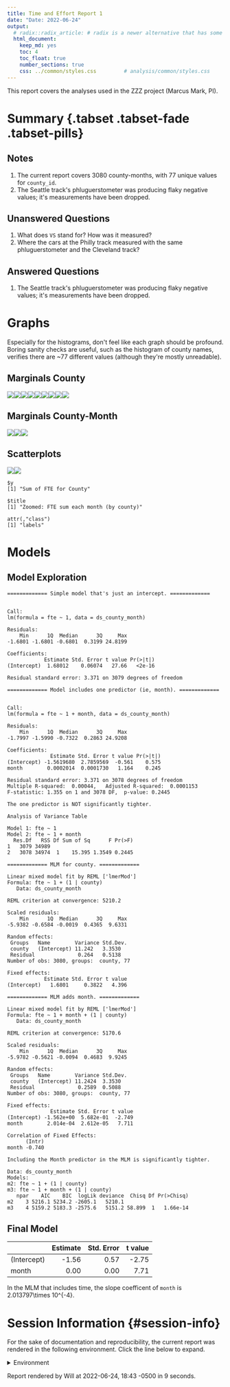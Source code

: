 ```yaml
---
title: Time and Effort Report 1
date: "Date: 2022-06-24"
output:
  # radix::radix_article: # radix is a newer alternative that has some advantages over `html_document`.
  html_document:
    keep_md: yes
    toc: 4
    toc_float: true
    number_sections: true
    css: ../common/styles.css         # analysis/common/styles.css
---
```


This report covers the analyses used in the ZZZ project (Marcus Mark, PI).

<!--  Set the working directory to the repository's base directory; this assumes the report is nested inside of two directories.-->


<!-- Set the report-wide options, and point to the external code file. -->


<!-- Load 'sourced' R files.  Suppress the output when loading sources. -->


<!-- Load packages, or at least verify they're available on the local machine.  Suppress the output when loading packages. -->


<!-- Load any global functions and variables declared in the R file.  Suppress the output. -->


<!-- Declare any global functions specific to a Rmd output.  Suppress the output. -->


<!-- Load the datasets.   -->


<!-- Tweak the datasets.   -->


Summary {.tabset .tabset-fade .tabset-pills}
===========================================================================

Notes
---------------------------------------------------------------------------

1. The current report covers 3080 county-months, with 77 unique values for `county_id`.
1. The Seattle track's phluguerstometer was producing flaky negative values; it's measurements have been dropped.


Unanswered Questions
---------------------------------------------------------------------------

1. What does `VS` stand for?  How was it measured?
1. Where the cars at the Philly track measured with the same phluguerstometer and the Cleveland track?


Answered Questions
---------------------------------------------------------------------------

1. The Seattle track's phluguerstometer was producing flaky negative values; it's measurements have been dropped.


Graphs
===========================================================================
Especially for the histograms, don't feel like each graph should be profound.
Boring sanity checks are useful,
such as the histogram of county names,
verifies there are ~77 different values (although they're mostly unreadable).


Marginals County
---------------------------------------------------------------------------

![](figure-png/marginals-county-1.png)<!-- -->![](figure-png/marginals-county-2.png)<!-- -->![](figure-png/marginals-county-3.png)<!-- -->![](figure-png/marginals-county-4.png)<!-- -->![](figure-png/marginals-county-5.png)<!-- -->![](figure-png/marginals-county-6.png)<!-- -->![](figure-png/marginals-county-7.png)<!-- -->![](figure-png/marginals-county-8.png)<!-- -->![](figure-png/marginals-county-9.png)<!-- -->

Marginals County-Month
---------------------------------------------------------------------------

![](figure-png/marginals-county-month-1.png)<!-- -->![](figure-png/marginals-county-month-2.png)<!-- -->![](figure-png/marginals-county-month-3.png)<!-- -->


Scatterplots
---------------------------------------------------------------------------

![](figure-png/scatterplots-1.png)<!-- -->![](figure-png/scatterplots-2.png)<!-- -->

```
$y
[1] "Sum of FTE for County"

$title
[1] "Zoomed: FTE sum each month (by county)"

attr(,"class")
[1] "labels"
```


Models
===========================================================================

Model Exploration
---------------------------------------------------------------------------

```
============= Simple model that's just an intercept. =============
```

```

Call:
lm(formula = fte ~ 1, data = ds_county_month)

Residuals:
    Min      1Q  Median      3Q     Max 
-1.6801 -1.6801 -0.6801  0.3199 24.8199 

Coefficients:
            Estimate Std. Error t value Pr(>|t|)
(Intercept)  1.68012    0.06074   27.66   <2e-16

Residual standard error: 3.371 on 3079 degrees of freedom
```

```
============= Model includes one predictor (ie, month). =============
```

```

Call:
lm(formula = fte ~ 1 + month, data = ds_county_month)

Residuals:
    Min      1Q  Median      3Q     Max 
-1.7997 -1.5990 -0.7322  0.2863 24.9208 

Coefficients:
              Estimate Std. Error t value Pr(>|t|)
(Intercept) -1.5619680  2.7859569  -0.561    0.575
month        0.0002014  0.0001730   1.164    0.245

Residual standard error: 3.371 on 3078 degrees of freedom
Multiple R-squared:  0.00044,	Adjusted R-squared:  0.0001153 
F-statistic: 1.355 on 1 and 3078 DF,  p-value: 0.2445
```

```
The one predictor is NOT significantly tighter.
```

```
Analysis of Variance Table

Model 1: fte ~ 1
Model 2: fte ~ 1 + month
  Res.Df   RSS Df Sum of Sq      F Pr(>F)
1   3079 34989                           
2   3078 34974  1    15.395 1.3549 0.2445
```

```
============= MLM for county. =============
```

```
Linear mixed model fit by REML ['lmerMod']
Formula: fte ~ 1 + (1 | county)
   Data: ds_county_month

REML criterion at convergence: 5210.2

Scaled residuals: 
    Min      1Q  Median      3Q     Max 
-5.9382 -0.6584 -0.0019  0.4365  9.6331 

Random effects:
 Groups   Name        Variance Std.Dev.
 county   (Intercept) 11.242   3.3530  
 Residual              0.264   0.5138  
Number of obs: 3080, groups:  county, 77

Fixed effects:
            Estimate Std. Error t value
(Intercept)   1.6801     0.3822   4.396
```

```
============= MLM adds month. =============
```

```
Linear mixed model fit by REML ['lmerMod']
Formula: fte ~ 1 + month + (1 | county)
   Data: ds_county_month

REML criterion at convergence: 5170.6

Scaled residuals: 
    Min      1Q  Median      3Q     Max 
-5.9782 -0.5621 -0.0094  0.4683  9.9245 

Random effects:
 Groups   Name        Variance Std.Dev.
 county   (Intercept) 11.2424  3.3530  
 Residual              0.2589  0.5088  
Number of obs: 3080, groups:  county, 77

Fixed effects:
              Estimate Std. Error t value
(Intercept) -1.562e+00  5.682e-01  -2.749
month        2.014e-04  2.612e-05   7.711

Correlation of Fixed Effects:
      (Intr)
month -0.740
```

```
Including the Month predictor in the MLM is significantly tighter.
```

```
Data: ds_county_month
Models:
m2: fte ~ 1 + (1 | county)
m3: fte ~ 1 + month + (1 | county)
   npar    AIC    BIC  logLik deviance  Chisq Df Pr(>Chisq)
m2    3 5216.1 5234.2 -2605.1   5210.1                     
m3    4 5159.2 5183.3 -2575.6   5151.2 58.899  1   1.66e-14
```


Final Model
---------------------------------------------------------------------------


|            | Estimate| Std. Error| t value|
|:-----------|--------:|----------:|-------:|
|(Intercept) |    -1.56|       0.57|   -2.75|
|month       |     0.00|       0.00|    7.71|

In the MLM that includes time, the slope coefficent of `month` is 2.013797\times 10^{-4}.


Session Information {#session-info}
===========================================================================

For the sake of documentation and reproducibility, the current report was rendered in the following environment.  Click the line below to expand.

<details>
  <summary>Environment <span class="glyphicon glyphicon-plus-sign"></span></summary>

```
- Session info ------------------------------------------------------
 setting  value
 version  R version 4.2.0 Patched (2022-05-03 r82313 ucrt)
 os       Windows >= 8 x64 (build 9200)
 system   x86_64, mingw32
 ui       RStudio
 language (EN)
 collate  English_United States.1252
 ctype    English_United States.1252
 tz       America/Chicago
 date     2022-06-24
 rstudio  2022.02.3+492 Prairie Trillium (desktop)
 pandoc   2.17.1.1 @ C:/Program Files/RStudio/bin/quarto/bin/ (via rmarkdown)

- Packages ----------------------------------------------------------
 ! package         * version     date (UTC) lib source
 D archive           1.1.5       2022-05-06 [1] CRAN (R 4.2.0)
   assertthat        0.2.1       2019-03-21 [1] CRAN (R 4.2.0)
   backports         1.4.1       2021-12-13 [1] CRAN (R 4.2.0)
   bit               4.0.4       2020-08-04 [1] CRAN (R 4.2.0)
   bit64             4.0.5       2020-08-30 [1] CRAN (R 4.2.0)
   blob              1.2.3       2022-04-10 [1] CRAN (R 4.2.0)
   boot              1.3-28      2021-05-03 [2] CRAN (R 4.2.0)
   brio              1.1.3       2021-11-30 [1] CRAN (R 4.2.0)
   bslib             0.3.1       2021-10-06 [1] CRAN (R 4.2.0)
   cachem            1.0.6       2021-08-19 [1] CRAN (R 4.2.0)
   callr             3.7.0       2021-04-20 [1] CRAN (R 4.2.0)
   checkmate         2.1.0       2022-04-21 [1] CRAN (R 4.2.0)
   cli               3.3.0       2022-04-25 [1] CRAN (R 4.2.0)
   colorspace        2.0-3       2022-02-21 [1] CRAN (R 4.2.0)
   config            0.3.1       2020-12-17 [1] CRAN (R 4.2.0)
   crayon            1.5.1       2022-03-26 [1] CRAN (R 4.2.0)
   DBI               1.1.3       2022-06-18 [1] CRAN (R 4.2.0)
   desc              1.4.1       2022-03-06 [1] CRAN (R 4.2.0)
   devtools          2.4.3       2021-11-30 [1] CRAN (R 4.2.0)
   digest            0.6.29      2021-12-01 [1] CRAN (R 4.1.2)
   dplyr             1.0.9       2022-04-28 [1] CRAN (R 4.2.0)
   ellipsis          0.3.2       2021-04-29 [1] CRAN (R 4.1.0)
   evaluate          0.15        2022-02-18 [1] CRAN (R 4.2.0)
   fansi             1.0.3       2022-03-24 [1] CRAN (R 4.1.3)
   farver            2.1.0       2021-02-28 [1] CRAN (R 4.2.0)
   fastmap           1.1.0       2021-01-25 [1] CRAN (R 4.1.0)
   forcats           0.5.1       2021-01-27 [1] CRAN (R 4.2.0)
   fs                1.5.2       2021-12-08 [1] CRAN (R 4.1.2)
   generics          0.1.2       2022-01-31 [1] CRAN (R 4.2.0)
   ggplot2         * 3.3.6       2022-05-03 [1] CRAN (R 4.2.0)
   glue              1.6.2       2022-02-24 [1] CRAN (R 4.1.2)
   gtable            0.3.0       2019-03-25 [1] CRAN (R 4.2.0)
   highr             0.9         2021-04-16 [1] CRAN (R 4.2.0)
   hms               1.1.1       2021-09-26 [1] CRAN (R 4.2.0)
   htmltools         0.5.2       2021-08-25 [1] CRAN (R 4.2.0)
   import            1.3.0       2022-05-23 [1] CRAN (R 4.2.0)
   jquerylib         0.1.4       2021-04-26 [1] CRAN (R 4.2.0)
   jsonlite          1.8.0       2022-02-22 [1] CRAN (R 4.1.2)
   knitr           * 1.39        2022-04-26 [1] CRAN (R 4.2.0)
   labeling          0.4.2       2020-10-20 [1] CRAN (R 4.2.0)
   lattice           0.20-45     2021-09-22 [2] CRAN (R 4.2.0)
   lifecycle         1.0.1       2021-09-24 [1] CRAN (R 4.2.0)
   lme4            * 1.1-29      2022-04-07 [1] CRAN (R 4.2.0)
   lubridate         1.8.0       2021-10-07 [1] CRAN (R 4.2.0)
   magrittr          2.0.3       2022-03-30 [1] CRAN (R 4.1.3)
   MASS              7.3-57      2022-04-22 [2] CRAN (R 4.2.0)
   Matrix          * 1.4-1       2022-03-23 [1] CRAN (R 4.2.0)
   memoise           2.0.1       2021-11-26 [1] CRAN (R 4.2.0)
   mgcv              1.8-40      2022-03-29 [1] CRAN (R 4.2.0)
   minqa             1.2.4       2014-10-09 [1] CRAN (R 4.2.0)
   munsell           0.5.0       2018-06-12 [1] CRAN (R 4.2.0)
   nlme              3.1-157     2022-03-25 [2] CRAN (R 4.2.0)
   nloptr            2.0.3       2022-05-26 [1] CRAN (R 4.2.0)
   odbc              1.3.3       2021-11-30 [1] CRAN (R 4.2.0)
   OuhscMunge        0.2.0.9015  2021-10-20 [1] Github (OuhscBbmc/OuhscMunge@4e04b6f)
   pillar            1.7.0       2022-02-01 [1] CRAN (R 4.2.0)
   pkgbuild          1.3.1       2021-12-20 [1] CRAN (R 4.2.0)
   pkgconfig         2.0.3       2019-09-22 [1] CRAN (R 4.2.0)
   pkgload           1.2.4       2021-11-30 [1] CRAN (R 4.2.0)
   png               0.1-7       2013-12-03 [1] CRAN (R 4.2.0)
   prettyunits       1.1.1       2020-01-24 [1] CRAN (R 4.2.0)
   processx          3.6.1       2022-06-17 [1] CRAN (R 4.2.0)
   ps                1.7.1       2022-06-18 [1] CRAN (R 4.2.0)
   purrr             0.3.4       2020-04-17 [1] CRAN (R 4.1.0)
   R6                2.5.1       2021-08-19 [1] CRAN (R 4.2.0)
   Rcpp              1.0.8.3     2022-03-17 [1] CRAN (R 4.2.0)
   readr             2.1.2       2022-01-30 [1] CRAN (R 4.2.0)
   remotes           2.4.2       2021-11-30 [1] CRAN (R 4.2.0)
   reticulate        1.25        2022-05-11 [1] CRAN (R 4.2.0)
   rlang             1.0.2       2022-03-04 [1] CRAN (R 4.1.2)
   rmarkdown         2.14        2022-04-25 [1] CRAN (R 4.2.0)
   rprojroot         2.0.3       2022-04-02 [1] CRAN (R 4.2.0)
   RSQLite           2.2.14      2022-05-07 [1] CRAN (R 4.2.0)
   rstudioapi        0.13        2020-11-12 [1] CRAN (R 4.2.0)
   sass              0.4.1       2022-03-23 [1] CRAN (R 4.2.0)
   scales            1.2.0       2022-04-13 [1] CRAN (R 4.2.0)
   sessioninfo       1.2.2       2021-12-06 [1] CRAN (R 4.2.0)
   stringi           1.7.6       2021-11-29 [1] CRAN (R 4.2.0)
   stringr           1.4.0       2019-02-10 [1] CRAN (R 4.2.0)
   TabularManifest   0.1-16.9003 2022-05-04 [1] Github (Melinae/TabularManifest@b966a2b)
   testit            0.13        2021-04-14 [1] CRAN (R 4.2.0)
   testthat          3.1.4       2022-04-26 [1] CRAN (R 4.1.3)
   tibble            3.1.7       2022-05-03 [1] CRAN (R 4.2.0)
   tidyr             1.2.0       2022-02-01 [1] CRAN (R 4.2.0)
   tidyselect        1.1.2       2022-02-21 [1] CRAN (R 4.2.0)
   tzdb              0.3.0       2022-03-28 [1] CRAN (R 4.2.0)
   usethis           2.1.6       2022-05-25 [1] CRAN (R 4.2.0)
   utf8              1.2.2       2021-07-24 [1] CRAN (R 4.1.0)
   vctrs             0.4.1       2022-04-13 [1] CRAN (R 4.1.3)
   viridisLite       0.4.0       2021-04-13 [1] CRAN (R 4.2.0)
   vroom             1.5.7       2021-11-30 [1] CRAN (R 4.2.0)
   withr             2.5.0       2022-03-03 [1] CRAN (R 4.2.0)
   xfun              0.31        2022-05-10 [1] CRAN (R 4.2.0)
   yaml              2.3.5       2022-02-21 [1] CRAN (R 4.2.0)
   zoo               1.8-10      2022-04-15 [1] CRAN (R 4.2.0)

 [1] D:/Projects/RLibraries
 [2] C:/Program Files/R/R-4.2.0patched/library

 D -- DLL MD5 mismatch, broken installation.

---------------------------------------------------------------------
```
</details>



Report rendered by Will at 2022-06-24, 18:43 -0500 in 9 seconds.
